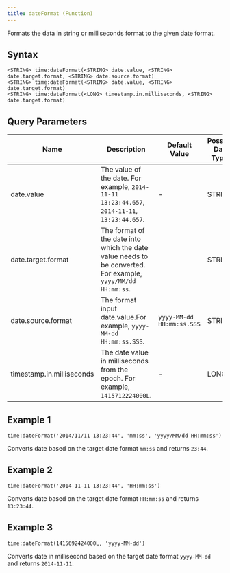 ```yaml
---
title: dateFormat (Function)
---
```


Formats the data in string or milliseconds format to the given date format.

## Syntax

    <STRING> time:dateFormat(<STRING> date.value, <STRING> date.target.format, <STRING> date.source.format)
    <STRING> time:dateFormat(<STRING> date.value, <STRING> date.target.format)
    <STRING> time:dateFormat(<LONG> timestamp.in.milliseconds, <STRING> date.target.format)

## Query Parameters

| Name        | Description             | Default Value | Possible Data Types | Optional | Dynamic |
|-------------------------|-----------------|---------------------------|---------------------|----------|---------|
| date.value  | The value of the date. For example, `2014-11-11 13:23:44.657`, `2014-11-11`, `13:23:44.657`.  | -            | STRING| Yes      | Yes     |
| date.target.format        | The format of the date into which the date value needs to be converted. For example, `yyyy/MM/dd HH:mm:ss`. | | STRING| No       | Yes     |
| date.source.format        | The format input date.value.For example, `yyyy-MM-dd HH:mm:ss.SSS`.             | `yyyy-MM-dd HH:mm:ss.SSS` | STRING| Yes      | Yes     |
| timestamp.in.milliseconds | The date value in milliseconds from the epoch. For example, `1415712224000L`.   | -            | LONG  | Yes      | Yes     |

## Example 1

    time:dateFormat('2014/11/11 13:23:44', 'mm:ss', 'yyyy/MM/dd HH:mm:ss')

Converts date based on the target date format `mm:ss` and returns `23:44`.

## Example 2

    time:dateFormat('2014-11-11 13:23:44', 'HH:mm:ss')

Converts date based on the target date format `HH:mm:ss` and returns `13:23:44`.

## Example 3

    time:dateFormat(1415692424000L, 'yyyy-MM-dd')

Converts date in millisecond based on the target date format `yyyy-MM-dd` and returns `2014-11-11`.
